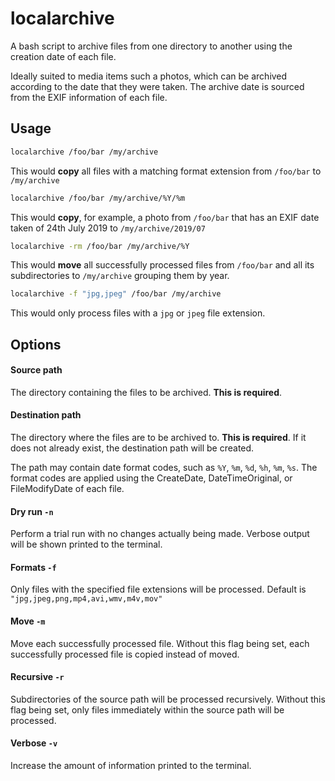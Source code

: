 # localarchive

A bash script to archive files from one directory to another using the creation date of each file.

Ideally suited to media items such a photos, which can be archived according to the date that they were taken. The archive date is sourced from the EXIF information of each file.

## Usage

```bash
localarchive /foo/bar /my/archive
```
This would **copy** all files with a matching format extension from `/foo/bar` to `/my/archive`

```bash
localarchive /foo/bar /my/archive/%Y/%m
```
This would **copy**, for example, a photo from `/foo/bar` that has an EXIF date taken of 24th July 2019 to `/my/archive/2019/07`

```bash
localarchive -rm /foo/bar /my/archive/%Y
```
This would **move** all successfully processed files from `/foo/bar` and all its subdirectories  to `/my/archive` grouping them by year.

```bash
localarchive -f "jpg,jpeg" /foo/bar /my/archive
```
This would only process files with a `jpg` or `jpeg` file extension.

## Options

#### Source path

The directory containing the files to be archived. **This is required**.

#### Destination path

The directory where the files are to be archived to. **This is required**. If it does not already exist, the destination path will be created.

The path may contain date format codes, such as `%Y`, `%m`, `%d`, `%h`, `%m`, `%s`. The format codes are applied using the CreateDate, DateTimeOriginal, or FileModifyDate of each file.

#### Dry run `-n `

Perform a trial run with no changes actually being made. Verbose output will be shown printed to the terminal.

#### Formats `-f`

Only files with the specified file extensions will be processed. Default is `"jpg,jpeg,png,mp4,avi,wmv,m4v,mov"`

#### Move `-m `

Move each successfully processed file. Without this flag being set, each successfully processed file is copied instead of moved.

#### Recursive `-r `

Subdirectories of the source path will be processed recursively. Without this flag being set, only files immediately within the source path will be processed.

#### Verbose `-v `

Increase the amount of information printed to the terminal.